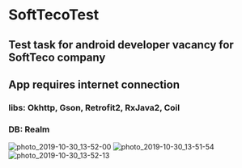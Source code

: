 # SoftTecoTest
## Test task for android developer vacancy for SoftTeco company
## App requires internet connection
### libs: Okhttp, Gson, Retrofit2, RxJava2, Coil
### DB: Realm
![photo_2019-10-30_13-52-00](https://user-images.githubusercontent.com/51793674/67852743-0b60e180-fb1e-11e9-99c7-0bd05e923cb0.jpg)
![photo_2019-10-30_13-51-54](https://user-images.githubusercontent.com/51793674/67852744-0b60e180-fb1e-11e9-9a4f-c0b7c7acbc91.jpg)
![photo_2019-10-30_13-52-13](https://user-images.githubusercontent.com/51793674/67852742-0ac84b00-fb1e-11e9-85a4-0b475017d0da.jpg)

